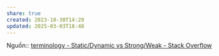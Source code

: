 ```yaml
---
share: true
created: 2023-10-30T14:29
updated: 2025-03-03T18:48
---
```

Nguồn:: [terminology - Static/Dynamic vs Strong/Weak - Stack Overflow](https://stackoverflow.com/a/2351203/3416774)
